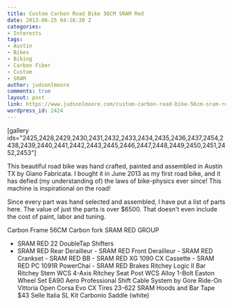 ```yaml
---
title: Custom Carbon Road Bike 56CM SRAM Red
date: 2013-06-25 04:16:20 Z
categories:
- Interests
tags:
- Austin
- Bikes
- Biking
- Carbon Fiber
- Custom
- SRAM
author: judsonlmoore
comments: true
layout: post
link: https://www.judsonlmoore.com/custom-carbon-road-bike-56cm-sram-red/
wordpress_id: 2424
---
```


[gallery ids="2425,2428,2429,2430,2431,2432,2433,2434,2435,2436,2437,2454,2438,2439,2440,2441,2442,2443,2445,2446,2447,2448,2449,2450,2451,2452,2453"]

This beautiful road bike was hand crafted, painted and assembled in Austin TX by Giano Fabricata. I bought it in June 2013 as my first road bike, and it has defied (my understanding of) the laws of bike-physics ever since! This machine is inspirational on the road!

Since every part was hand selected and assembled, I have put a list of parts here. The value of just the parts is over $6500. That doesn't even include the cost of paint, labor and tuning.

Carbon Frame 56CM
Carbon fork
SRAM RED GROUP
- SRAM RED 22 DoubleTap Shifters
- SRAM RED Rear Derailleur
- SRAM RED Front Derailleur
- SRAM RED Crankset
- SRAM RED BB
- SRAM RED XG 1090 CX Cassette
- SRAM RED PC 1091R PowerChai
- SRAM RED Brakes
Ritchey Logic II Bar
Ritchey Stem WCS 4-Axis
Ritchey Seat Post WCS Alloy 1-Bolt
Easton Wheel Set EA90 Aero
Professional Shift Cable System by Gore Ride-On
Vittoria Open Corsa Evo CX Tires 23-622
SRAM Hoods and Bar Tape $43 Selle Italia SL Kit Carbonio Saddle (white)
